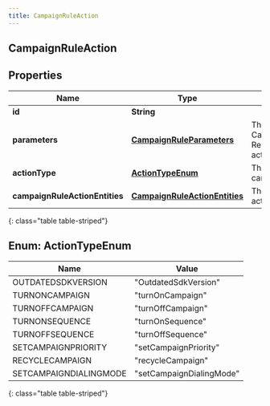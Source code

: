 ```yaml
---
title: CampaignRuleAction
---
```


## CampaignRuleAction

## Properties

| Name                           | Type                                                                                 | Description                                                                  | Notes      |
| ------------------------------ | ------------------------------------------------------------------------------------ | ---------------------------------------------------------------------------- | ---------- |
| **id**                         | <!----><!---->**String**<!---->                                                      |                                                                              | [optional] |
| **parameters**                 | <!----><!---->[**CampaignRuleParameters**](CampaignRuleParameters.md)<!---->         | The parameters for the CampaignRuleAction. Required for certain actionTypes. | [optional] |
| **actionType**                 | [**ActionTypeEnum**](#ActionTypeEnum)<!---->                                         | The action to take on the campaignRuleActionEntities.                        |            |
| **campaignRuleActionEntities** | <!----><!---->[**CampaignRuleActionEntities**](CampaignRuleActionEntities.md)<!----> | The list of entities that this action will apply to.                         |            |

{: class="table table-striped"}

<a name="ActionTypeEnum"></a>

## Enum: ActionTypeEnum

| Name                   | Value                              |
| ---------------------- | ---------------------------------- |
| OUTDATEDSDKVERSION     | &quot;OutdatedSdkVersion&quot;     |
| TURNONCAMPAIGN         | &quot;turnOnCampaign&quot;         |
| TURNOFFCAMPAIGN        | &quot;turnOffCampaign&quot;        |
| TURNONSEQUENCE         | &quot;turnOnSequence&quot;         |
| TURNOFFSEQUENCE        | &quot;turnOffSequence&quot;        |
| SETCAMPAIGNPRIORITY    | &quot;setCampaignPriority&quot;    |
| RECYCLECAMPAIGN        | &quot;recycleCampaign&quot;        |
| SETCAMPAIGNDIALINGMODE | &quot;setCampaignDialingMode&quot; |

{: class="table table-striped"}
